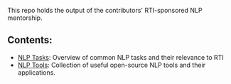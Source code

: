 This repo holds the output of the contributors' RTI-sponsored NLP mentorship.

## Contents:
- [NLP Tasks](/nlp_tasks.md): Overview of common NLP tasks and their relevance to RTI 
- [NLP Tools](/nlp_tools.md): Collection of useful open-source NLP tools and their applications.
